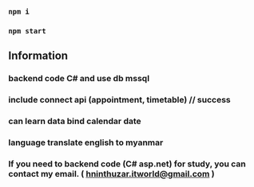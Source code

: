 
### `npm i`
### `npm start`

Information
------------
### backend code C# and use db mssql
### include connect api (appointment, timetable)  // success
### can learn data bind calendar date 
### language translate english to myanmar


### If you need to backend code (C# asp.net) for study, you can contact my email. ( hninthuzar.itworld@gmail.com )
